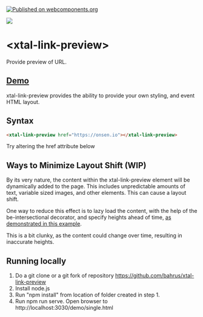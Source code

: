 [![Published on webcomponents.org](https://img.shields.io/badge/webcomponents.org-published-blue.svg)](https://www.webcomponents.org/element/bahrus/xtal-link-preview)

<a href="https://nodei.co/npm/xtal-link-preview/"><img src="https://nodei.co/npm/xtal-link-preview.png"></a>

# \<xtal-link-preview\>

Provide preview of URL. 

## [Demo](https://codepen.io/bahrus/pen/qBjbvPb)

xtal-link-preview provides the ability to provide your own styling, and event HTML layout.

## Syntax

```html
<xtal-link-preview href="https://onsen.io"></xtal-link-preview>
```

Try altering the href attribute below

<!--
```
<custom-element-demo>
  <template>

    <xtal-link-preview href=https://onsen.io></xtal-link-preview>
    <script src=https://cdn.skypack.dev/xtal-link-preview type=module crossorigin></script>
    </template>
</custom-element-demo>
```
-->

## Ways to Minimize Layout Shift (WIP)

By its very nature, the content within the xtal-link-preview element will be dynamically added to the page.  This includes unpredictable amounts of text, variable sized images, and other elements.  This can cause a layout shift.

One way to reduce this effect is to lazy load the content, with the help of the be-intersectional decorator, and specify heights ahead of time, [as demonstrated in this example](https://github.com/bahrus/xtal-link-preview/blob/baseline/demo/dev.html).

This is a bit clunky, as the content could change over time, resulting in inaccurate heights.





## Running locally

1.  Do a git clone or a git fork of repository https://github.com/bahrus/xtal-link-preview
2.  Install node.js
3.  Run "npm install" from location of folder created in step 1.
4.  Run npm run serve.  Open browser to http://localhost:3030/demo/single.html
